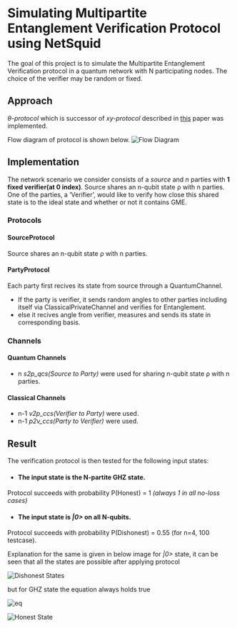 
# Simulating Multipartite Entanglement Verification Protocol using NetSquid


The goal of this project is to simulate the Multipartite Entanglement Verification protocol in a quantum network with N participating nodes. The choice of the verifier may be random or fixed.


## Approach
*θ-protocol* which is successor of *xy-protocol* described in [this](https://www.nature.com/articles/ncomms13251.pdf?origin=ppub) paper was implemented.

Flow diagram of protocol is shown below.
![Flow Diagram](https://github.com/adityabadhiye/mev-protocol-netsquid/blob/main/images/flow_diagram.png)

## Implementation
The network scenario we consider consists of a *source* and *n* parties with **1 fixed verifier(at 0 index)**.
Source shares an n-qubit state ρ with n parties. One of the parties, a
‘Verifier’, would like to verify how close this shared state is to
the ideal state and whether or not it contains GME.

### Protocols
#### SourceProtocol
Source shares an n-qubit state ρ with n parties.
#### PartyProtocol
Each party first recives its state from source through a QuantumChannel.
- If the party is verifier, it sends random angles to other parties including itself via ClassicalPrivateChannel and verifies for Entanglement.
- else it recives angle from verifier, measures and sends its state in corresponding basis.

### Channels
#### Quantum Channels
- n *s2p_qcs(Source to Party)* were used for sharing n-qubit state ρ with n parties.
#### Classical Channels
- n-1 *v2p_ccs(Verifier to Party)* were used.
- n-1 *p2v_ccs(Party to Verifier)* were used.

## Result
The verification protocol is then tested for the following input states:

- #### The input state is the N-partite GHZ state.
Protocol succeeds with probability P(Honest) = 1 *(always 1 in all no-loss cases)*
- #### The input state is *|0>* on all N-qubits.
Protocol succeeds with probability P(Dishonest) = 0.55 (for n=4, 100 testcase).

Explanation for the same is given in below image
for *|0>* state, it can be seen that all the states are possible after applying protocol

![Dishonest States](https://github.com/adityabadhiye/mev-protocol-netsquid/blob/main/images/dishonest.png)



but for GHZ state the equation always holds true

![eq](https://latex.codecogs.com/png.image?%5Cinline%20%5Cdpi%7B110%7D%5Cbg%7Bwhite%7D%5Cbigoplus_%7Bj%7D%20Y_%7Bj%7D%20=%20%5Cfrac%7B1%7D%7B%5Cpi%20%7D%5C%20%5Csum_%7Bj%7D%20%5Ctheta_%7Bj%7D%20%5Chspace%7B5mm%7D%20%20%5Ctextbf%7B(mod%202)%7D)

![Honest State](https://github.com/adityabadhiye/mev-protocol-netsquid/blob/main/images/honest.png)
